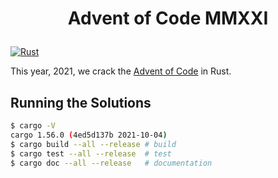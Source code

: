 # <p align="center">Advent of Code MMXXI
[![Rust](https://github.com/poyea/aoc/actions/workflows/rust.yml/badge.svg?branch=main)](https://github.com/poyea/aoc/actions/workflows/rust.yml)

This year, 2021, we crack the [Advent of Code](https://adventofcode.com/) in Rust.

## Running the Solutions
```sh
$ cargo -V
cargo 1.56.0 (4ed5d137b 2021-10-04)
$ cargo build --all --release # build
$ cargo test --all --release  # test
$ cargo doc --all --release   # documentation
```